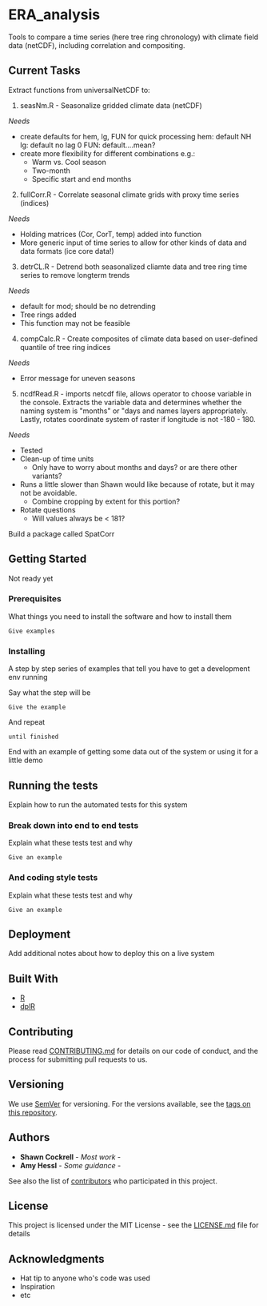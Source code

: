 # ERA_analysis

Tools to compare a time series (here tree ring chronology) with climate field data (netCDF), including correlation and compositing.

## Current Tasks

Extract functions from universalNetCDF to:
1. seasNm.R - Seasonalize gridded climate data (netCDF)

  *Needs*
  - create defaults for hem, lg, FUN for quick processing
    hem: default NH
    lg: default no lag 0
    FUN: default....mean?
  - create more flexibility for different combinations e.g.:
      * Warm vs. Cool season
      * Two-month
      * Specific start and end months


2. fullCorr.R - Correlate seasonal climate grids with proxy time series (indices)

  *Needs*
  - Holding matrices (Cor, CorT, temp) added into function
  - More generic input of time series to allow for other kinds of data and data formats (ice core data!)

3. detrCL.R - Detrend both seasonalized cliamte data and tree ring time series to remove longterm trends

  *Needs*
  - default for mod; should be no detrending
  - Tree rings added
  - This function may not be feasible

4. compCalc.R - Create composites of climate data based on user-defined quantile of tree ring indices

  *Needs*
  - Error message for uneven seasons

5. ncdfRead.R - imports netcdf file, allows operator to choose variable in the console. Extracts the variable data and determines whether the naming system is "months" or "days and names layers appropriately. Lastly, rotates coordinate system of raster if longitude is not -180 - 180.
 
  *Needs*
  - Tested
  - Clean-up of time units
    * Only have to worry about months and days? or are there other variants?
  - Runs a little slower than Shawn would like because of rotate, but it may not be avoidable.
    * Combine cropping by extent for this portion?
  - Rotate questions
    * Will values always be < 181?

Build a package called SpatCorr












## Getting Started

Not ready yet

### Prerequisites

What things you need to install the software and how to install them

```
Give examples
```

### Installing

A step by step series of examples that tell you have to get a development env running

Say what the step will be

```
Give the example
```

And repeat

```
until finished
```

End with an example of getting some data out of the system or using it for a little demo

## Running the tests

Explain how to run the automated tests for this system

### Break down into end to end tests

Explain what these tests test and why

```
Give an example
```

### And coding style tests

Explain what these tests test and why

```
Give an example
```

## Deployment

Add additional notes about how to deploy this on a live system

## Built With

* [R](https://www.r-project.org/)
* [dplR](https://cran.r-project.org/web/packages/dplR/index.html)



## Contributing

Please read [CONTRIBUTING.md](https://gist.github.com/PurpleBooth/b24679402957c63ec426) for details on our code of conduct, and the process for submitting pull requests to us.

## Versioning

We use [SemVer](http://semver.org/) for versioning. For the versions available, see the [tags on this repository](https://github.com/your/project/tags). 

## Authors

* **Shawn Cockrell** - *Most work* -
* **Amy Hessl** - *Some guidance* -


See also the list of [contributors](https://github.com/your/project/contributors) who participated in this project.

## License

This project is licensed under the MIT License - see the [LICENSE.md](LICENSE.md) file for details

## Acknowledgments

* Hat tip to anyone who's code was used
* Inspiration
* etc
